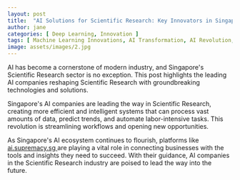 ```yaml
---
layout: post
title:  "AI Solutions for Scientific Research: Key Innovators in Singapore"
author: jane
categories: [ Deep Learning, Innovation ]
tags: [ Machine Learning Innovations, AI Transformation, AI Revolution, AI Use Cases, Future of AI ]
image: assets/images/2.jpg
---
```


AI has become a cornerstone of modern industry, and Singapore's Scientific Research sector is no exception. This post highlights the leading AI companies reshaping Scientific Research with groundbreaking technologies and solutions.

Singapore's AI companies are leading the way in Scientific Research, creating more efficient and intelligent systems that can process vast amounts of data, predict trends, and automate labor-intensive tasks. This revolution is streamlining workflows and opening new opportunities.

As Singapore's AI ecosystem continues to flourish, platforms like <a href="https://ai.supremacy.sg" target="_blank"> ai.supremacy.sg </a> are playing a vital role in connecting businesses with the tools and insights they need to succeed. With their guidance, AI companies in the Scientific Research industry are poised to lead the way into the future.
